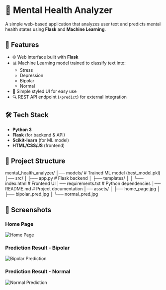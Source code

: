 # 🧠 Mental Health Analyzer  

A simple web-based application that analyzes user text and predicts mental health states using **Flask** and **Machine Learning**.  

## 🚀 Features  
- 🌐 Web interface built with **Flask**  
- 📊 Machine Learning model trained to classify text into:  
  - Stress  
  - Depression  
  - Bipolar  
  - Normal  
- 🎨 Simple styled UI for easy use  
- 🔍 REST API endpoint (`/predict`) for external integration  

## 🛠️ Tech Stack  
- **Python 3**  
- **Flask** (for backend & API)  
- **Scikit-learn** (for ML model)  
- **HTML/CSS/JS** (frontend)  

## 📂 Project Structure
mental_health_analyzer/
│── models/ # Trained ML model (best_model.pkl)
│── src/
│ ├── app.py # Flask backend
│ ├── templates/
│ │ └── index.html # Frontend UI
│── requirements.txt # Python dependencies
│── README.md # Project documentation
│── assets/
│   ├── home_page.jpg
│   ├── bipolar_pred.jpg
│   └── normal_pred.jpg
## 📸 Screenshots

### Home Page
![Home Page](assets/home_page.jpg)

### Prediction Result - Bipolar
![Bipolar Prediction](assets/bipolar_pred.jpg)

### Prediction Result - Normal
![Normal Prediction](assets/normal_pred.jpg)

